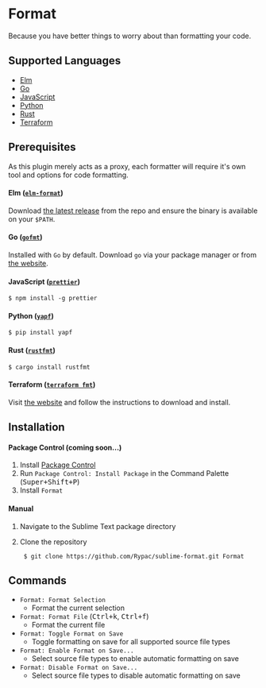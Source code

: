 # Format

Because you have better things to worry about than formatting your code.

## Supported Languages

- [Elm](#elm-elm-format)
- [Go](#go-gofmt)
- [JavaScript](#javascript-prettier)
- [Python](#python-yapf)
- [Rust](#rust-rustfmt)
- [Terraform](#terraform-terraform-fmt)

## Prerequisites

As this plugin merely acts as a proxy, each formatter will require it's own tool and options for code formatting.

#### Elm ([`elm-format`](https://github.com/avh4/elm-format))

Download [the latest release](https://github.com/avh4/elm-format/releases) from the repo and ensure the binary is available on your `$PATH`.

#### Go ([`gofmt`](https://golang.org/cmd/gofmt))

Installed with `Go` by default. Download `go` via your package manager or from [the website](https://golang.org/dl).

#### JavaScript ([`prettier`](https://github.com/jlongster/prettier))

    $ npm install -g prettier

#### Python ([`yapf`](https://github.com/google/yapf))

    $ pip install yapf

#### Rust ([`rustfmt`](https://github.com/rust-lang-nursery/rustfmt))

    $ cargo install rustfmt

#### Terraform ([`terraform fmt`](https://github.com/hashicorp/terraform))

Visit [the website](https://www.terraform.io/downloads.html) and follow the instructions to download and install.

## Installation

#### Package Control (coming soon...)

1. Install [Package Control](https://packagecontrol.io)
2. Run `Package Control: Install Package` in the Command Palette (<kbd>Super+Shift+P</kbd>)
3. Install `Format`

#### Manual

1. Navigate to the Sublime Text package directory
2. Clone the repository

        $ git clone https://github.com/Rypac/sublime-format.git Format

## Commands

- `Format: Format Selection`
    + Format the current selection
- `Format: Format File` (<kbd>Ctrl+k</kbd>, <kbd>Ctrl+f</kbd>)
    + Format the current file
- `Format: Toggle Format on Save`
    + Toggle formatting on save for all supported source file types
- `Format: Enable Format on Save...`
    + Select source file types to enable automatic formatting on save
- `Format: Disable Format on Save...`
    + Select source file types to disable automatic formatting on save
